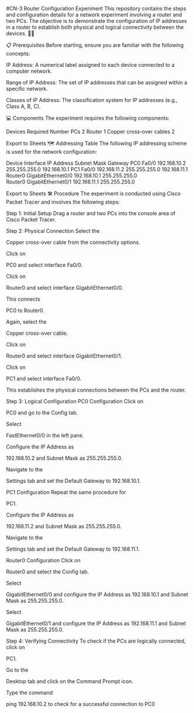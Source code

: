 #CN-3
Router Configuration Experiment
This repository contains the steps and configuration details for a network experiment involving a router and two PCs. The objective is to demonstrate the configuration of IP addresses in a router to establish both physical and logical connectivity between the devices. 🧑‍💻

📋 Prerequisites
Before starting, ensure you are familiar with the following concepts:

IP Address: A numerical label assigned to each device connected to a computer network.

Range of IP Address: The set of IP addresses that can be assigned within a specific network.

Classes of IP Address: The classification system for IP addresses (e.g., Class A, B, C).

💻 Components
The experiment requires the following components:

Devices	Required Number
PCs	2
Router	1
Copper cross-over cables	2

Export to Sheets
🗺️ Addressing Table
The following IP addressing scheme is used for the network configuration:

Device	Interface	IP Address	Subnet Mask	Gateway
PC0	Fa0/0	192.168.10.2	255.255.255.0	192.168.10.1
PC1	Fa0/0	192.168.11.2	255.255.255.0	192.168.11.1
Router0	GigabitEthernet0/0	192.168.10.1	255.255.255.0	
Router0	GigabitEthernet0/1	192.168.11.1	255.255.255.0	

Export to Sheets
🛠️ Procedure
The experiment is conducted using Cisco Packet Tracer and involves the following steps:

Step 1: Initial Setup
Drag a router and two PCs into the console area of Cisco Packet Tracer.

Step 2: Physical Connection
Select the 

Copper cross-over cable from the connectivity options.

Click on 

PC0 and select interface Fa0/0.

Click on 

Router0 and select interface GigabitEthernet0/0.

This connects 

PC0 to Router0.

Again, select the 

Copper cross-over cable.

Click on 

Router0 and select interface GigabitEthernet0/1.

Click on 

PC1 and select interface Fa0/0.

This establishes the physical connections between the PCs and the router.

Step 3: Logical Configuration
PC0 Configuration
Click on 

PC0 and go to the Config tab.

Select 

FastEthernet0/0 in the left pane.

Configure the IP Address as 

192.168.10.2 and Subnet Mask as 255.255.255.0.

Navigate to the 

Settings tab and set the Default Gateway to 192.168.10.1.

PC1 Configuration
Repeat the same procedure for 

PC1.

Configure the IP Address as 

192.168.11.2 and Subnet Mask as 255.255.255.0.

Navigate to the 

Settings tab and set the Default Gateway to 192.168.11.1.

Router0 Configuration
Click on 

Router0 and select the Config tab.

Select 

GigabitEthernet0/0 and configure the IP Address as 192.168.10.1 and Subnet Mask as 255.255.255.0.

Select 

GigabitEthernet0/1 and configure the IP Address as 192.168.11.1 and Subnet Mask as 255.255.255.0.

Step 4: Verifying Connectivity
To check if the PCs are logically connected, click on 

PC1.

Go to the 

Desktop tab and click on the Command Prompt icon.

Type the command 

ping 192.168.10.2 to check for a successful connection to PC0
